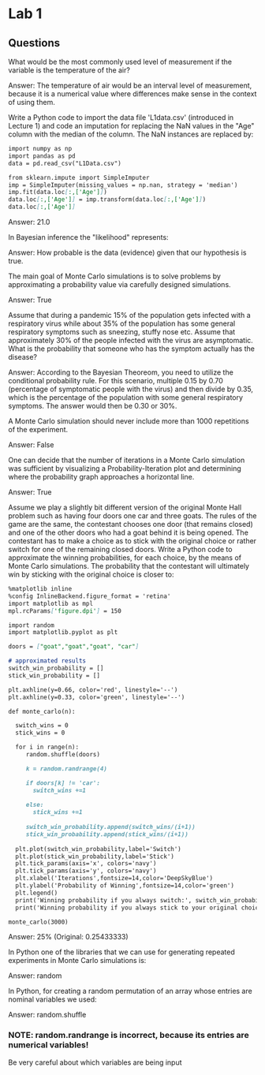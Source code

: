 # Lab 1 

## Questions

What would be the most commonly used level of measurement if the variable is the temperature of the air?

Answer: The temperature of air would be an interval level of measurement, because it is a numerical value where differences make sense in the context of using them.

Write a Python code to import the data file 'L1data.csv' (introduced in Lecture 1) and code an imputation for replacing the NaN values in the "Age" column with the median of the column. The NaN instances are replaced by:

```markdown
import numpy as np
import pandas as pd
data = pd.read_csv("L1Data.csv")

from sklearn.impute import SimpleImputer
imp = SimpleImputer(missing_values = np.nan, strategy = 'median')
imp.fit(data.loc[:,['Age']])
data.loc[:,['Age']] = imp.transform(data.loc[:,['Age']])
data.loc[:,['Age']]
```
Answer: 21.0

In Bayesian inference the "likelihood" represents: 

Answer: How probable is the data (evidence) given that our hypothesis is true.

The main goal of Monte Carlo simulations is to solve problems by approximating a probability value via carefully designed simulations.

Answer: True

Assume that during a pandemic 15% of the population gets infected with a respiratory virus while about 35% of the population has some general respiratory symptoms such as sneezing, stuffy nose etc. Assume that approximately 30% of the people infected with the virus are asymptomatic. What is the probability that someone who has the symptom actually has the disease?

Answer: According to the Bayesian Theoreom, you need to utilize the conditional probability rule. For this scenario, multiple 0.15 by 0.70 (percentage of symptomatic people with the virus) and then divide by 0.35, which is the percentage of the population with some general respiratory symptoms. The answer would then be 0.30 or 30%.

A Monte Carlo simulation should never include more than 1000 repetitions of the experiment.

Answer: False

One can decide that the number of iterations in a Monte Carlo simulation was sufficient by visualizing a Probability-Iteration plot and determining where the probability graph approaches a horizontal line.

Answer: True

Assume we play a slightly bit different version of the original Monte Hall problem such as having four doors one car and three goats. The rules of the game are the same, the contestant chooses one door (that remains closed) and one of the other doors who had a goat behind it is being opened. The contestant has to make a choice as to stick with the original choice or rather switch for one of the remaining closed doors. Write a Python code to approximate the winning probabilities, for each choice, by the means of Monte Carlo simulations. The probability that the contestant will ultimately win by sticking with the original choice is closer to:

```markdown
%matplotlib inline
%config InlineBackend.figure_format = 'retina'
import matplotlib as mpl
mpl.rcParams['figure.dpi'] = 150

import random
import matplotlib.pyplot as plt

doors = ["goat","goat","goat", "car"]

# approximated results
switch_win_probability = []
stick_win_probability = []

plt.axhline(y=0.66, color='red', linestyle='--')
plt.axhline(y=0.33, color='green', linestyle='--')

def monte_carlo(n):

  switch_wins = 0
  stick_wins = 0

  for i in range(n):
     random.shuffle(doors)

     k = random.randrange(4)

     if doors[k] != 'car':
       switch_wins +=1
    
     else:
       stick_wins +=1
    
     switch_win_probability.append(switch_wins/(i+1))
     stick_win_probability.append(stick_wins/(i+1))
    
  plt.plot(switch_win_probability,label='Switch')
  plt.plot(stick_win_probability,label='Stick')
  plt.tick_params(axis='x', colors='navy')
  plt.tick_params(axis='y', colors='navy')
  plt.xlabel('Iterations',fontsize=14,color='DeepSkyBlue')
  plt.ylabel('Probability of Winning',fontsize=14,color='green')
  plt.legend()
  print('Winning probability if you always switch:', switch_win_probability[-1])
  print('Winning probability if you always stick to your original choice:', stick_win_probability[-1])

monte_carlo(3000)
```
Answer: 25% (Original: 0.25433333)

In Python one of the libraries that we can use for generating repeated experiments in Monte Carlo simulations is:

Answer: random

In Python, for creating a random permutation of an array whose entries are nominal variables we used:

Answer: random.shuffle

### NOTE: random.randrange is incorrect, because its entries are numerical variables! 

Be very careful about which variables are being input
